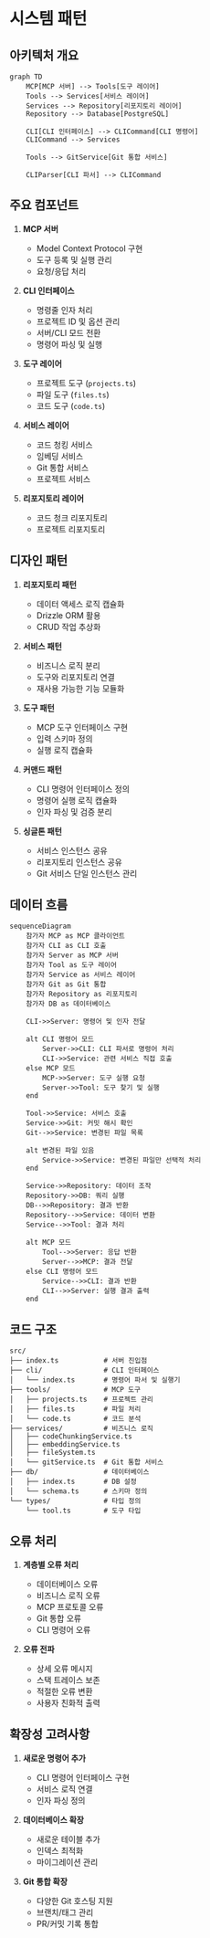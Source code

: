 # 시스템 패턴

## 아키텍처 개요

```mermaid
graph TD
    MCP[MCP 서버] --> Tools[도구 레이어]
    Tools --> Services[서비스 레이어]
    Services --> Repository[리포지토리 레이어]
    Repository --> Database[PostgreSQL]

    CLI[CLI 인터페이스] --> CLICommand[CLI 명령어]
    CLICommand --> Services

    Tools --> GitService[Git 통합 서비스]

    CLIParser[CLI 파서] --> CLICommand
```

## 주요 컴포넌트

1. **MCP 서버**

   - Model Context Protocol 구현
   - 도구 등록 및 실행 관리
   - 요청/응답 처리

2. **CLI 인터페이스**

   - 명령줄 인자 처리
   - 프로젝트 ID 및 옵션 관리
   - 서버/CLI 모드 전환
   - 명령어 파싱 및 실행

3. **도구 레이어**

   - 프로젝트 도구 (`projects.ts`)
   - 파일 도구 (`files.ts`)
   - 코드 도구 (`code.ts`)

4. **서비스 레이어**

   - 코드 청킹 서비스
   - 임베딩 서비스
   - Git 통합 서비스
   - 프로젝트 서비스

5. **리포지토리 레이어**
   - 코드 청크 리포지토리
   - 프로젝트 리포지토리

## 디자인 패턴

1. **리포지토리 패턴**

   - 데이터 액세스 로직 캡슐화
   - Drizzle ORM 활용
   - CRUD 작업 추상화

2. **서비스 패턴**

   - 비즈니스 로직 분리
   - 도구와 리포지토리 연결
   - 재사용 가능한 기능 모듈화

3. **도구 패턴**

   - MCP 도구 인터페이스 구현
   - 입력 스키마 정의
   - 실행 로직 캡슐화

4. **커맨드 패턴**

   - CLI 명령어 인터페이스 정의
   - 명령어 실행 로직 캡슐화
   - 인자 파싱 및 검증 분리

5. **싱글톤 패턴**
   - 서비스 인스턴스 공유
   - 리포지토리 인스턴스 공유
   - Git 서비스 단일 인스턴스 관리

## 데이터 흐름

```mermaid
sequenceDiagram
    참가자 MCP as MCP 클라이언트
    참가자 CLI as CLI 호출
    참가자 Server as MCP 서버
    참가자 Tool as 도구 레이어
    참가자 Service as 서비스 레이어
    참가자 Git as Git 통합
    참가자 Repository as 리포지토리
    참가자 DB as 데이터베이스

    CLI->>Server: 명령어 및 인자 전달

    alt CLI 명령어 모드
        Server->>CLI: CLI 파서로 명령어 처리
        CLI->>Service: 관련 서비스 직접 호출
    else MCP 모드
        MCP->>Server: 도구 실행 요청
        Server->>Tool: 도구 찾기 및 실행
    end

    Tool->>Service: 서비스 호출
    Service->>Git: 커밋 해시 확인
    Git-->>Service: 변경된 파일 목록

    alt 변경된 파일 있음
        Service->>Service: 변경된 파일만 선택적 처리
    end

    Service->>Repository: 데이터 조작
    Repository->>DB: 쿼리 실행
    DB-->>Repository: 결과 반환
    Repository-->>Service: 데이터 변환
    Service-->>Tool: 결과 처리

    alt MCP 모드
        Tool-->>Server: 응답 반환
        Server-->>MCP: 결과 전달
    else CLI 명령어 모드
        Service-->>CLI: 결과 반환
        CLI-->>Server: 실행 결과 출력
    end
```

## 코드 구조

```
src/
├── index.ts           # 서버 진입점
├── cli/               # CLI 인터페이스
│   └── index.ts       # 명령어 파서 및 실행기
├── tools/             # MCP 도구
│   ├── projects.ts    # 프로젝트 관리
│   ├── files.ts       # 파일 처리
│   └── code.ts        # 코드 분석
├── services/          # 비즈니스 로직
│   ├── codeChunkingService.ts
│   ├── embeddingService.ts
│   ├── fileSystem.ts
│   └── gitService.ts  # Git 통합 서비스
├── db/                # 데이터베이스
│   ├── index.ts       # DB 설정
│   └── schema.ts      # 스키마 정의
└── types/             # 타입 정의
    └── tool.ts        # 도구 타입
```

## 오류 처리

1. **계층별 오류 처리**

   - 데이터베이스 오류
   - 비즈니스 로직 오류
   - MCP 프로토콜 오류
   - Git 통합 오류
   - CLI 명령어 오류

2. **오류 전파**
   - 상세 오류 메시지
   - 스택 트레이스 보존
   - 적절한 오류 변환
   - 사용자 친화적 출력

## 확장성 고려사항

1. **새로운 명령어 추가**

   - CLI 명령어 인터페이스 구현
   - 서비스 로직 연결
   - 인자 파싱 정의

2. **데이터베이스 확장**

   - 새로운 테이블 추가
   - 인덱스 최적화
   - 마이그레이션 관리

3. **Git 통합 확장**
   - 다양한 Git 호스팅 지원
   - 브랜치/태그 관리
   - PR/커밋 기록 통합
